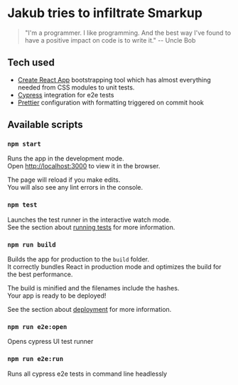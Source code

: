 # Jakub tries to infiltrate Smarkup

> "I'm a programmer. I like programming. And the best way I've found to have a positive impact on code is to write it." -- Uncle Bob

## Tech used

* [Create React App](https://github.com/facebook/create-react-app) bootstrapping tool which has
almost everything needed from CSS modules to unit tests.
* [Cypress](https://cypress.io) integration for e2e tests  
* [Prettier](https://prettier.io) configuration with formatting triggered on commit hook

## Available scripts

### `npm start`

Runs the app in the development mode.<br />
Open [http://localhost:3000](http://localhost:3000) to view it in the browser.

The page will reload if you make edits.<br />
You will also see any lint errors in the console.

### `npm test`

Launches the test runner in the interactive watch mode.<br />
See the section about [running tests](https://facebook.github.io/create-react-app/docs/running-tests) for more information.

### `npm run build`

Builds the app for production to the `build` folder.<br />
It correctly bundles React in production mode and optimizes the build for the best performance.

The build is minified and the filenames include the hashes.<br />
Your app is ready to be deployed!

See the section about [deployment](https://facebook.github.io/create-react-app/docs/deployment) for more information.

### `npm run e2e:open`

Opens cypress UI test runner

### `npm run e2e:run`

Runs all cypress e2e tests in command line headlessly
